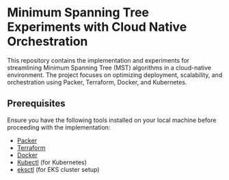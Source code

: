 # Minimum Spanning Tree Experiments with Cloud Native Orchestration

This repository contains the implementation and experiments for streamlining Minimum Spanning Tree (MST) algorithms in a cloud-native environment. The project focuses on optimizing deployment, scalability, and orchestration using Packer, Terraform, Docker, and Kubernetes.

## Prerequisites

Ensure you have the following tools installed on your local machine before proceeding with the implementation:

- [Packer](https://www.packer.io/downloads/)
- [Terraform](https://www.terraform.io/downloads.html)
- [Docker](https://docs.docker.com/get-docker/)
- [Kubectl](https://kubernetes.io/docs/tasks/tools/install-kubectl/) (for Kubernetes)
- [eksctl](https://docs.aws.amazon.com/eks/latest/userguide/eksctl.html) (for EKS cluster setup)





